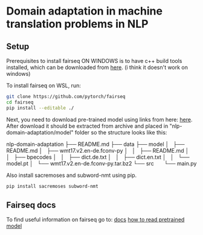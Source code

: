 # Domain adaptation in machine translation problems in NLP

## Setup
Prerequisites to install fairseq ON WINDOWS is to have c++ build tools installed, which can be downloaded from [here](https://visualstudio.microsoft.com/visual-cpp-build-tools/). (i think it doesn't work on windows)

To install fairseq on WSL, run:

```sh
git clone https://github.com/pytorch/fairseq
cd fairseq
pip install --editable ./
``` 

Next, you need to download pre-trained model using links from here: [here](https://github.com/facebookresearch/fairseq/blob/main/examples/translation/README.md). After download it should be extracted from archive and placed in "nlp-domain-adaptation/model" folder so the structure looks like this:

nlp-domain-adaptation
├── README.md
├── data
├── model
│   ├── README.md
│   ├── wmt17.v2.en-de.fconv-py
│   │   ├── README.md
│   │   ├── bpecodes
│   │   ├── dict.de.txt
│   │   ├── dict.en.txt
│   │   └── model.pt
│   └── wmt17.v2.en-de.fconv-py.tar.bz2
└── src
      └── main.py


Also install sacremoses and subword-nmt using pip.
```sh
pip install sacremoses subword-nmt
``` 


## Fairseq docs
To find useful information on fairseq go to:
[docs](https://fairseq.readthedocs.io/en/latest/getting_started.html)
[how to read pretrained model](https://github.com/facebookresearch/fairseq/blob/main/examples/translation/README.md)